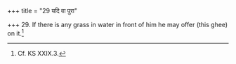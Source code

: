 +++
title = "29 यदि वा पुरा"

+++
29. If there is any grass in water in front of him he may offer (this ghee) on it.[^1]  

[^1]: Cf. KS XXIX.3.
